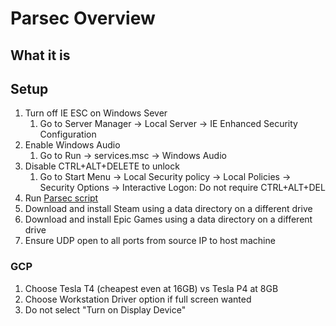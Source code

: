 # Parsec Overview

## What it is

## Setup

1. Turn off IE ESC on Windows Sever
   1. Go to Server Manager -> Local Server -> IE Enhanced Security Configuration
1. Enable Windows Audio
   1. Go to Run -> services.msc -> Windows Audio
1. Disable CTRL+ALT+DELETE to unlock
   1. Go to Start Menu -> Local Security policy -> Local Policies -> Security Options -> Interactive Logon: Do not require CTRL+ALT+DEL
1. Run [Parsec script](https://github.com/parsec-cloud/Parsec-Cloud-Preparation-Tool)
1. Download and install Steam using a data directory on a different drive
1. Download and install Epic Games using a data directory on a different drive
1. Ensure UDP open to all ports from source IP to host machine

### GCP

1. Choose Tesla T4 (cheapest even at 16GB) vs Tesla P4 at 8GB
1. Choose Workstation Driver option if full screen wanted
1. Do not select "Turn on Display Device"

